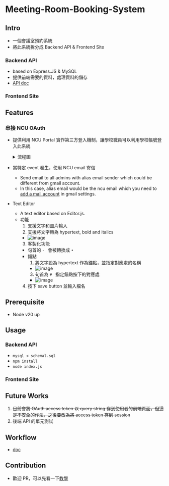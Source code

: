# Meeting-Room-Booking-System
## Intro
- 一個會議室預約系統
- 將此系統拆分成 Backend API & Frontend Site
### Backend API
- based on Express.JS & MySQL
- 提供前端需要的資料，處理資料的儲存
- <a href='https://github.com/tommygood/Meeting-Room-Booking-System/blob/main/doc/api.md'>API doc</a>
### Frontend Site
## Features
### 串接 NCU OAuth
- 提供利用 NCU Portal 實作第三方登入機制，讓學校職員可以利用學校帳號登入此系統

  <details>
    <summary>流程圖</summary>

    ![image](https://github.com/user-attachments/assets/f62dd386-0089-4614-8aef-a58b838188a3)
  </details>

- 當特定 event 發生，使用 NCU email 寄信
  - Send email to all admins with alias email sender which could be different from gmail account.
  - In this case, alias email would be the ncu email which you need to <a href='https://support.mail.ncu.edu.tw/articles/conf/gmail_new.html'>add a mail account</a> in gmail settings.
- Text Editor
  - A text editor based on Editor.js.
  - 功能
    1. 支援文字和圖片輸入
    2. 支援將文字轉為 hypertext, bold and italics
      - ![image](https://github.com/user-attachments/assets/950ae35c-ba8e-4f21-95f6-651d822fed12)
    3. 客製化功能
      - 句首的 `- ` 會被轉換成 `• `
      - 錨點
        1. 將文字設為 hypertext 作為錨點，並指定對應處的名稱
        - ![image](https://github.com/user-attachments/assets/7999edfc-b1ad-4bc6-acd0-e8ac2c43cbc0)
        3. 句首為 `# ` 指定錨點按下的對應處
        - ![image](https://github.com/user-attachments/assets/3e7e3f75-16a6-4a18-b161-9c92c31a5e92)
    4. 按下 save button 並輸入檔名
## Prerequisite
- Node v20 up
## Usage
### Backend API
- `mysql < schemal.sql`
- `npm install`
- `node index.js`
### Frontend Site
## Future Works
1. ~~目前會將 OAuth access token 以 query string 存到使用者的前端頁面，但這是不安全的作法，之後要改為將 access token 存到 session~~
2. 後端 API 的單元測試
## Workflow
- <a href='https://github.com/tommygood/Meeting-Room-Booking-System/blob/main/doc/workflow.md'>doc</a>
## Contribution
- 歡迎 PR，可以先看一下<a href="https://github.com/tommygood/Meeting-Room-Booking-System/blob/main/doc/contribution.md">教學</a>
